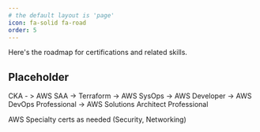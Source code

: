 ```yaml
---
# the default layout is 'page'
icon: fa-solid fa-road
order: 5
---
```

Here's the roadmap for certifications and related skills.

## Placeholder

CKA - > AWS SAA -> Terraform -> AWS SysOps -> AWS Developer -> AWS DevOps Professional -> AWS Solutions Architect Professional

AWS Specialty certs as needed (Security, Networking)